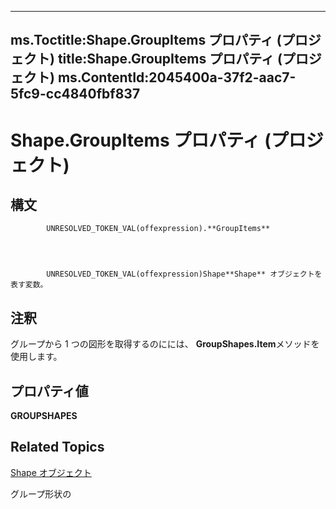 
---
ms.Toctitle:Shape.GroupItems プロパティ (プロジェクト)
title:Shape.GroupItems プロパティ (プロジェクト)
ms.ContentId:2045400a-37f2-aac7-5fc9-cc4840fbf837
---
# Shape.GroupItems プロパティ (プロジェクト)





## 構文

            UNRESOLVED_TOKEN_VAL(offexpression).**GroupItems**




            UNRESOLVED_TOKEN_VAL(offexpression)Shape**Shape** オブジェクトを表す変数。



## 注釈
グループから 1 つの図形を取得するのにには、 **GroupShapes.Item**メソッドを使用します。



## プロパティ値
**GROUPSHAPES**



## Related Topics

[Shape オブジェクト](d2b32bcd-5595-a4a7-9772-feb25fd0103a.md)

グループ形状の[](http://msdn.microsoft.com/en-us/library/office/ff195331(v=office.15))




